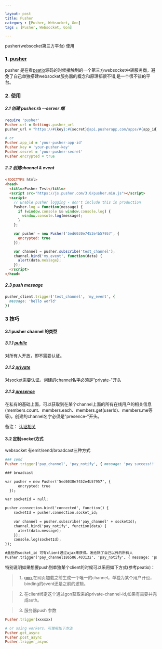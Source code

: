 ```yaml
---

layout: post
title: Pusher
category : [Pusher, Websocket, Gon]
tags : [Pusher, Websocket, Gon]

---
```

pusher(websocket第三方平台) 使用

### 1. [pusher](https://github.com/pusher/pusher-http-ruby)

pusher 是在看[peatio](https://github.com/peatio/peatio)源码的时候接触到的一个第三方websocket中转服务商，避免了自己单独搭建websocket服务器的概念和原理都很不错,是一个很不错的平台。

### 2. 使用
##### 2.1 创建 pusher.rb --server 端

~~~ ruby 
require 'pusher'
Pusher.url = Settings.pusher_url
pusher_url = "https://#{key}:#{secret}@api.pusherapp.com/apps/#{app_id}"

# or 
Pusher.app_id = 'your-pusher-app-id'
Pusher.key = 'your-pusher-key'
Pusher.secret = 'your-pusher-secret'
Pusher.encrypted = true
~~~ 

##### 2.2 创建channel & event

~~~ html
<!DOCTYPE html>
<head>
  <title>Pusher Test</title>
  <script src="https://js.pusher.com/3.0/pusher.min.js"></script>
  <script>
    // Enable pusher logging - don't include this in production
    Pusher.log = function(message) {
      if (window.console && window.console.log) {
        window.console.log(message);
      }
    };

    var pusher = new Pusher('5ed6030e7452e4b57957', {
      encrypted: true
    });

    var channel = pusher.subscribe('test_channel');
    channel.bind('my_event', function(data) {
      alert(data.message);
    });
  </script>
</head>
~~~

##### 2.3 push message

~~~ ruby
pusher_client.trigger('test_channel', 'my_event', {
  message: 'hello world'
})
~~~

### 3 技巧

#### 3.1 pusher channel 的类型

##### 3.1.1 [public](https://pusher.com/docs/client_api_guide/client_public_channels)
对所有人开放，即不需要认证。
##### 3.1.2 [private](https://pusher.com/docs/client_api_guide/client_private_channels) 
对socket需要认证。创建的channel名字必须是"private-"开头
##### 3.1.3 [presence](https://pusher.com/docs/client_api_guide/client_presence_channels)
在私有的基础上面，可以获取到在某个channel上面的所有在线用户的相关信息(members.count、members.each、members.get(userId)、members.me等等)。创建的channel名字必须是"presence-"开头。

备注：
[认证相关](https://pusher.com/docs/authenticating_users)

#### 3.2 定制socket方式

websocket 有emit/send/broadcast三种方式

``` ruby
### send
Pusher.trigger('pay_channel', 'pay_notify', { message: 'pay success!!' })
```

``` html
### broadcast

var pusher = new Pusher('5ed6030e7452e4b57957', {
      encrypted: true
  });

var socketId = null;

pusher.connection.bind('connected', function() {
    socketId = pusher.connection.socket_id;
    
    var channel = pusher.subscribe('pay_channel' + socketId);
    channel.bind('pay_notify', function(data) {
      alert(data.message);
    });
    console.log(socketId);
}); 

#此处的socket_id 可有client通过ajax来获得。发给除了自己以外的所有人
Pusher.trigger('pay_channel186586.403132', 'pay_notify', { message: 'pay success ???? ' }, { socket_id: '186674.374456' })
```
特别说明如果想要push到单独某个client的时候可以采用如下方式(参考peatio)：

> 1. [gon](https://github.com/gazay/gon),在网页加载之前生成一个唯一的channel，单独为某个用户开设，binding的event还是之前的逻辑。

> 2. 在client绑定这个通过gon获取来的private-channel-id,如果有需要并完成auth。

> 3. 服务器push 参数

``` ruby
Pusher.trigger(xxxxxx)

# or using workers，可使用如下方法
Pusher.get_async
Pusher.post_async
Pusher.trigger_async
```